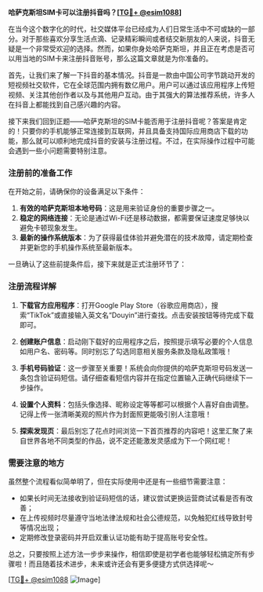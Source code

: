 **哈萨克斯坦SIM卡可以注册抖音吗？[[TG💪+ @esim1088](https://t.me/s/esim1088)]**

在当今这个数字化的时代，社交媒体平台已经成为人们日常生活中不可或缺的一部分。对于那些喜欢分享生活点滴、记录精彩瞬间或者结交新朋友的人来说，抖音无疑是一个非常受欢迎的选择。然而，如果你身处哈萨克斯坦，并且正在考虑是否可以用当地的SIM卡来注册抖音账号，那么这篇文章就是为你准备的。

首先，让我们来了解一下抖音的基本情况。抖音是一款由中国公司字节跳动开发的短视频社交软件，它在全球范围内拥有数亿用户。用户可以通过该应用程序上传短视频、关注其他创作者以及与其他用户互动。由于其强大的算法推荐系统，许多人在抖音上都能找到自己感兴趣的内容。

接下来我们回到正题——哈萨克斯坦的SIM卡能否用于注册抖音呢？答案是肯定的！只要你的手机能够正常连接到互联网，并且具备支持国际应用商店下载的功能，那么就可以顺利地完成抖音的安装与注册过程。不过，在实际操作过程中可能会遇到一些小问题需要特别注意。

### 注册前的准备工作

在开始之前，请确保你的设备满足以下条件：
1. **有效的哈萨克斯坦本地号码**：这是用来验证身份的重要步骤之一。
2. **稳定的网络连接**：无论是通过Wi-Fi还是移动数据，都需要保证速度足够快以避免卡顿现象发生。
3. **最新的操作系统版本**：为了获得最佳体验并避免潜在的技术故障，请定期检查并更新您的手机操作系统至最新版本。

一旦确认了这些前提条件后，接下来就是正式注册环节了：

### 注册流程详解

1. **下载官方应用程序**：打开Google Play Store（谷歌应用商店），搜索“TikTok”或直接输入英文名“Douyin”进行查找。点击安装按钮等待完成下载即可。
   
2. **创建账户信息**：启动刚下载好的应用程序之后，按照提示填写必要的个人信息如用户名、密码等。同时别忘了勾选同意相关服务条款及隐私政策哦！

3. **手机号码验证**：这一步骤至关重要！系统会向你提供的哈萨克斯坦号码发送一条包含验证码短信。请仔细查看短信内容并在指定位置输入正确代码继续下一步操作。

4. **设置个人资料**：包括头像选择、昵称设定等等都可以根据个人喜好自由调整。记得上传一张清晰美观的照片作为封面照更能吸引别人注意哦！

5. **探索发现页**：最后别忘了花点时间浏览一下首页推荐的内容吧！这里汇聚了来自世界各地不同类型的作品，说不定还能激发灵感成为下一个网红呢！

### 需要注意的地方

虽然整个流程看似简单明了，但在实际使用中还是有一些细节需要注意：
- 如果长时间无法接收到验证码短信的话，建议尝试更换运营商试试看是否有改善；
- 在上传视频时尽量遵守当地法律法规和社会公德规范，以免触犯红线导致封号等情况出现；
- 定期修改登录密码并开启双重认证功能有助于提高账号安全性。

总之，只要按照上述方法一步步来操作，相信即使是初学者也能够轻松搞定所有步骤啦！而且随着技术进步，未来或许还会有更多便捷方式供选择呢～

[[TG💪+ @esim1088](https://t.me/s/esim1088) ![Image](https://i.postimg.cc/4NQfJmqS/Snipaste-2025-05-13-00-14-12.png)]
